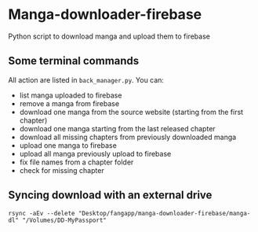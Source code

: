 # Manga-downloader-firebase
Python script to download manga and upload them to firebase

## Some terminal commands

All action are listed in ```back_manager.py```.
You can:
- list manga uploaded to firebase
- remove a manga from firebase
- download one manga from the source website (starting from the first chapter)
- download one manga starting from the last released chapter
- download all missing chapters from previously downloaded manga
- upload one manga to firebase
- upload all manga previously upload to firebase
- fix file names from a chapter folder
- check for missing chapter

## Syncing download with an external drive

```rsync -aEv --delete "Desktop/fangapp/manga-downloader-firebase/manga-dl" "/Volumes/DD-MyPassport"```